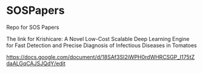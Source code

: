 # SOSPapers
Repo for SOS Papers

The link for Krishicare: A Novel Low-Cost Scalable Deep Learning Engine for Fast Detection and Precise Diagnosis of Infectious Diseases in Tomatoes

https://docs.google.com/document/d/18SAf3SI2iWPH0rdWHRCSGP_I175tZdaALGqCAJSJQdY/edit

